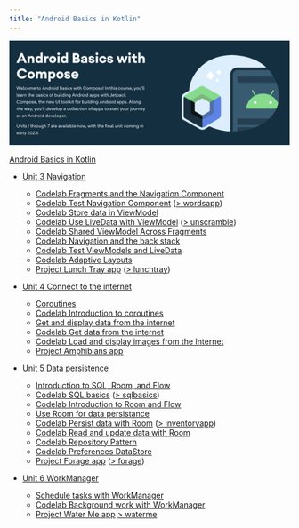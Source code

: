 ```yaml
---
title: "Android Basics in Kotlin"
---
```


![Screenshot Course Start Page](/assets/img/courses/screenshot-android-basics-compose.png)

[Android Basics in Kotlin](https://developer.android.com/courses/android-basics-kotlin/course)

- [Unit 3 Navigation](https://developer.android.com/courses/android-basics-kotlin/unit-3)
  - [Codelab Fragments and the Navigation Component](https://developer.android.com/codelabs/basic-android-kotlin-training-fragments-navigation-component)
  - [Codelab Test Navigation Component](https://developer.android.com/codelabs/android-basics-kotlin-test-navigation-components) ([> wordsapp](https://github.com/mspath/wordsapp))
  - [Codelab Store data in ViewModel](https://developer.android.com/codelabs/basic-android-kotlin-training-viewmodel)
  - [Codelab Use LiveData with ViewModel](https://developer.android.com/codelabs/basic-android-kotlin-training-livedata) ([> unscramble](https://github.com/mspath/unscramble))
  - [Codelab Shared ViewModel Across Fragments](https://developer.android.com/codelabs/basic-android-kotlin-training-shared-viewmodel)
  - [Codelab Navigation and the back stack](https://developer.android.com/codelabs/basic-android-kotlin-training-navigation-backstack)
  - [Codelab Test ViewModels and LiveData](https://developer.android.com/codelabs/android-basics-kotlin-test-viewmodel-and-livedata)
  - [Codelab Adaptive Layouts](https://developer.android.com/codelabs/basic-android-kotlin-training-adaptive-layouts)
  - [Project Lunch Tray app](https://developer.android.com/codelabs/basic-android-kotlin-training-project-lunch-tray) ([> lunchtray](https://github.com/mspath/lunchtray))

- [Unit 4 Connect to the internet](https://developer.android.com/courses/android-basics-kotlin/unit-4)
  - [Coroutines](https://developer.android.com/courses/pathways/android-basics-kotlin-unit-4-pathway-1)
  - [Codelab Introduction to coroutines](https://developer.android.com/codelabs/basic-android-kotlin-training-introduction-coroutines)
  - [Get and display data from the internet](https://developer.android.com/courses/pathways/android-basics-kotlin-unit-4-pathway-2)
  - [Codelab Get data from the internet](https://developer.android.com/codelabs/basic-android-kotlin-training-getting-data-internet)
  - [Codelab Load and display images from the Internet](https://developer.android.com/codelabs/basic-android-kotlin-training-internet-images)
  - [Project Amphibians app](https://developer.android.com/codelabs/basic-android-kotlin-training-project-amphibians)

- [Unit 5 Data persistence](https://developer.android.com/courses/android-basics-kotlin/unit-5)
  - [Introduction to SQL, Room, and Flow](https://developer.android.com/courses/pathways/android-basics-kotlin-unit-5-pathway-1)
  - [Codelab SQL basics](https://developer.android.com/codelabs/basic-android-kotlin-training-sql-basics) ([> sqlbasics](https://github.com/mspath/sqlbasics))
  - [Codelab Introduction to Room and Flow](https://developer.android.com/codelabs/basic-android-kotlin-training-intro-room-flow)
  - [Use Room for data persistance](https://developer.android.com/courses/pathways/android-basics-kotlin-unit-5-pathway-2)
  - [Codelab Persist data with Room](https://developer.android.com/codelabs/basic-android-kotlin-training-persisting-data-room) ([> inventoryapp](https://github.com/mspath/inventoryapp))
  - [Codelab Read and update data with Room](https://developer.android.com/codelabs/basic-android-kotlin-training-update-data-room)
  - [Codelab Repository Pattern](https://developer.android.com/codelabs/basic-android-kotlin-training-repository-pattern)
  - [Codelab Preferences DataStore](https://developer.android.com/codelabs/basic-android-kotlin-training-preferences-datastore)
  - [Project Forage app](https://developer.android.com/codelabs/basic-android-kotlin-training-project-forage) ([> forage](https://github.com/mspath/forage))

- [Unit 6 WorkManager](https://developer.android.com/courses/android-basics-kotlin/unit-6)
  - [Schedule tasks with WorkManager](https://developer.android.com/courses/pathways/android-basics-kotlin-unit-6-pathway-1)
  - [Codelab Background work with WorkManager](https://developer.android.com/codelabs/android-workmanager)
  - [Project Water Me app](https://developer.android.com/codelabs/basic-android-kotlin-training-project-water-me) [> waterme](https://github.com/mspath/waterme)

